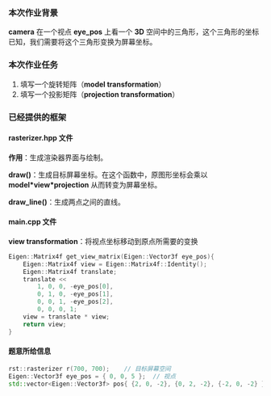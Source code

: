### 本次作业背景

 **camera** 在一个视点 **eye_pos** 上看一个 **3D** 空间中的三角形，这个三角形的坐标已知，我们需要将这个三角形变换为屏幕坐标。

### 本次作业任务

1. 填写一个旋转矩阵（**model transformation**）
2. 填写一个投影矩阵（**projection transformation**）

### 已经提供的框架

#### rasterizer.hpp 文件

**作用**：生成渲染器界面与绘制。

**draw()**：生成目标屏幕坐标。在这个函数中，原图形坐标会乘以 **model\*view\*projection** 从而转变为屏幕坐标。

**draw_line()**：生成两点之间的直线。

#### main.cpp 文件

**view transformation**：将视点坐标移动到原点所需要的变换
```c++
Eigen::Matrix4f get_view_matrix(Eigen::Vector3f eye_pos){
    Eigen::Matrix4f view = Eigen::Matrix4f::Identity();
    Eigen::Matrix4f translate;
    translate <<
        1, 0, 0, -eye_pos[0],
        0, 1, 0, -eye_pos[1],
        0, 0, 1, -eye_pos[2],
        0, 0, 0, 1;
    view = translate * view;
    return view;
}
```
#### 题意所给信息
```c++
rst::rasterizer r(700, 700);	// 目标屏幕空间
Eigen::Vector3f eye_pos = { 0, 0, 5 };	// 视点
std::vector<Eigen::Vector3f> pos{ {2, 0, -2}, {0, 2, -2}, {-2, 0, -2} };	// 三角形三个顶点
```

